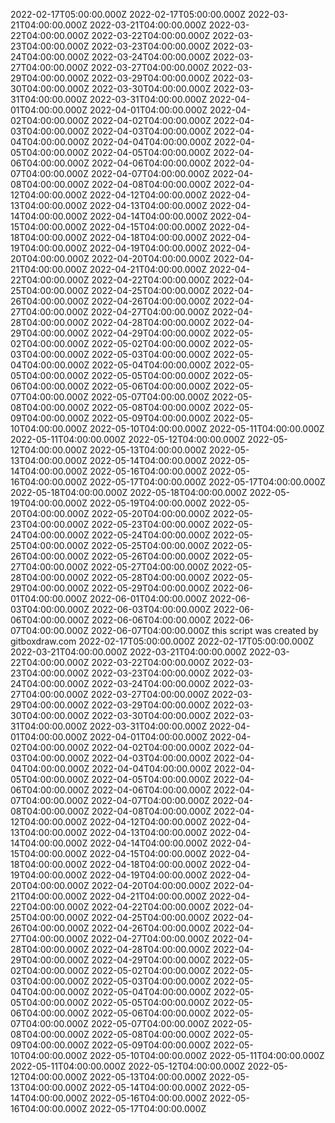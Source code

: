 2022-02-17T05:00:00.000Z
2022-02-17T05:00:00.000Z
2022-03-21T04:00:00.000Z
2022-03-21T04:00:00.000Z
2022-03-22T04:00:00.000Z
2022-03-22T04:00:00.000Z
2022-03-23T04:00:00.000Z
2022-03-23T04:00:00.000Z
2022-03-24T04:00:00.000Z
2022-03-24T04:00:00.000Z
2022-03-27T04:00:00.000Z
2022-03-27T04:00:00.000Z
2022-03-29T04:00:00.000Z
2022-03-29T04:00:00.000Z
2022-03-30T04:00:00.000Z
2022-03-30T04:00:00.000Z
2022-03-31T04:00:00.000Z
2022-03-31T04:00:00.000Z
2022-04-01T04:00:00.000Z
2022-04-01T04:00:00.000Z
2022-04-02T04:00:00.000Z
2022-04-02T04:00:00.000Z
2022-04-03T04:00:00.000Z
2022-04-03T04:00:00.000Z
2022-04-04T04:00:00.000Z
2022-04-04T04:00:00.000Z
2022-04-05T04:00:00.000Z
2022-04-05T04:00:00.000Z
2022-04-06T04:00:00.000Z
2022-04-06T04:00:00.000Z
2022-04-07T04:00:00.000Z
2022-04-07T04:00:00.000Z
2022-04-08T04:00:00.000Z
2022-04-08T04:00:00.000Z
2022-04-12T04:00:00.000Z
2022-04-12T04:00:00.000Z
2022-04-13T04:00:00.000Z
2022-04-13T04:00:00.000Z
2022-04-14T04:00:00.000Z
2022-04-14T04:00:00.000Z
2022-04-15T04:00:00.000Z
2022-04-15T04:00:00.000Z
2022-04-18T04:00:00.000Z
2022-04-18T04:00:00.000Z
2022-04-19T04:00:00.000Z
2022-04-19T04:00:00.000Z
2022-04-20T04:00:00.000Z
2022-04-20T04:00:00.000Z
2022-04-21T04:00:00.000Z
2022-04-21T04:00:00.000Z
2022-04-22T04:00:00.000Z
2022-04-22T04:00:00.000Z
2022-04-25T04:00:00.000Z
2022-04-25T04:00:00.000Z
2022-04-26T04:00:00.000Z
2022-04-26T04:00:00.000Z
2022-04-27T04:00:00.000Z
2022-04-27T04:00:00.000Z
2022-04-28T04:00:00.000Z
2022-04-28T04:00:00.000Z
2022-04-29T04:00:00.000Z
2022-04-29T04:00:00.000Z
2022-05-02T04:00:00.000Z
2022-05-02T04:00:00.000Z
2022-05-03T04:00:00.000Z
2022-05-03T04:00:00.000Z
2022-05-04T04:00:00.000Z
2022-05-04T04:00:00.000Z
2022-05-05T04:00:00.000Z
2022-05-05T04:00:00.000Z
2022-05-06T04:00:00.000Z
2022-05-06T04:00:00.000Z
2022-05-07T04:00:00.000Z
2022-05-07T04:00:00.000Z
2022-05-08T04:00:00.000Z
2022-05-08T04:00:00.000Z
2022-05-09T04:00:00.000Z
2022-05-09T04:00:00.000Z
2022-05-10T04:00:00.000Z
2022-05-10T04:00:00.000Z
2022-05-11T04:00:00.000Z
2022-05-11T04:00:00.000Z
2022-05-12T04:00:00.000Z
2022-05-12T04:00:00.000Z
2022-05-13T04:00:00.000Z
2022-05-13T04:00:00.000Z
2022-05-14T04:00:00.000Z
2022-05-14T04:00:00.000Z
2022-05-16T04:00:00.000Z
2022-05-16T04:00:00.000Z
2022-05-17T04:00:00.000Z
2022-05-17T04:00:00.000Z
2022-05-18T04:00:00.000Z
2022-05-18T04:00:00.000Z
2022-05-19T04:00:00.000Z
2022-05-19T04:00:00.000Z
2022-05-20T04:00:00.000Z
2022-05-20T04:00:00.000Z
2022-05-23T04:00:00.000Z
2022-05-23T04:00:00.000Z
2022-05-24T04:00:00.000Z
2022-05-24T04:00:00.000Z
2022-05-25T04:00:00.000Z
2022-05-25T04:00:00.000Z
2022-05-26T04:00:00.000Z
2022-05-26T04:00:00.000Z
2022-05-27T04:00:00.000Z
2022-05-27T04:00:00.000Z
2022-05-28T04:00:00.000Z
2022-05-28T04:00:00.000Z
2022-05-29T04:00:00.000Z
2022-05-29T04:00:00.000Z
2022-06-01T04:00:00.000Z
2022-06-01T04:00:00.000Z
2022-06-03T04:00:00.000Z
2022-06-03T04:00:00.000Z
2022-06-06T04:00:00.000Z
2022-06-06T04:00:00.000Z
2022-06-07T04:00:00.000Z
2022-06-07T04:00:00.000Z
this script was created by gitboxdraw.com
2022-02-17T05:00:00.000Z
2022-02-17T05:00:00.000Z
2022-03-21T04:00:00.000Z
2022-03-21T04:00:00.000Z
2022-03-22T04:00:00.000Z
2022-03-22T04:00:00.000Z
2022-03-23T04:00:00.000Z
2022-03-23T04:00:00.000Z
2022-03-24T04:00:00.000Z
2022-03-24T04:00:00.000Z
2022-03-27T04:00:00.000Z
2022-03-27T04:00:00.000Z
2022-03-29T04:00:00.000Z
2022-03-29T04:00:00.000Z
2022-03-30T04:00:00.000Z
2022-03-30T04:00:00.000Z
2022-03-31T04:00:00.000Z
2022-03-31T04:00:00.000Z
2022-04-01T04:00:00.000Z
2022-04-01T04:00:00.000Z
2022-04-02T04:00:00.000Z
2022-04-02T04:00:00.000Z
2022-04-03T04:00:00.000Z
2022-04-03T04:00:00.000Z
2022-04-04T04:00:00.000Z
2022-04-04T04:00:00.000Z
2022-04-05T04:00:00.000Z
2022-04-05T04:00:00.000Z
2022-04-06T04:00:00.000Z
2022-04-06T04:00:00.000Z
2022-04-07T04:00:00.000Z
2022-04-07T04:00:00.000Z
2022-04-08T04:00:00.000Z
2022-04-08T04:00:00.000Z
2022-04-12T04:00:00.000Z
2022-04-12T04:00:00.000Z
2022-04-13T04:00:00.000Z
2022-04-13T04:00:00.000Z
2022-04-14T04:00:00.000Z
2022-04-14T04:00:00.000Z
2022-04-15T04:00:00.000Z
2022-04-15T04:00:00.000Z
2022-04-18T04:00:00.000Z
2022-04-18T04:00:00.000Z
2022-04-19T04:00:00.000Z
2022-04-19T04:00:00.000Z
2022-04-20T04:00:00.000Z
2022-04-20T04:00:00.000Z
2022-04-21T04:00:00.000Z
2022-04-21T04:00:00.000Z
2022-04-22T04:00:00.000Z
2022-04-22T04:00:00.000Z
2022-04-25T04:00:00.000Z
2022-04-25T04:00:00.000Z
2022-04-26T04:00:00.000Z
2022-04-26T04:00:00.000Z
2022-04-27T04:00:00.000Z
2022-04-27T04:00:00.000Z
2022-04-28T04:00:00.000Z
2022-04-28T04:00:00.000Z
2022-04-29T04:00:00.000Z
2022-04-29T04:00:00.000Z
2022-05-02T04:00:00.000Z
2022-05-02T04:00:00.000Z
2022-05-03T04:00:00.000Z
2022-05-03T04:00:00.000Z
2022-05-04T04:00:00.000Z
2022-05-04T04:00:00.000Z
2022-05-05T04:00:00.000Z
2022-05-05T04:00:00.000Z
2022-05-06T04:00:00.000Z
2022-05-06T04:00:00.000Z
2022-05-07T04:00:00.000Z
2022-05-07T04:00:00.000Z
2022-05-08T04:00:00.000Z
2022-05-08T04:00:00.000Z
2022-05-09T04:00:00.000Z
2022-05-09T04:00:00.000Z
2022-05-10T04:00:00.000Z
2022-05-10T04:00:00.000Z
2022-05-11T04:00:00.000Z
2022-05-11T04:00:00.000Z
2022-05-12T04:00:00.000Z
2022-05-12T04:00:00.000Z
2022-05-13T04:00:00.000Z
2022-05-13T04:00:00.000Z
2022-05-14T04:00:00.000Z
2022-05-14T04:00:00.000Z
2022-05-16T04:00:00.000Z
2022-05-16T04:00:00.000Z
2022-05-17T04:00:00.000Z
